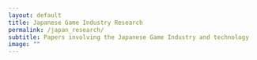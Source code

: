 ```yaml
---
layout: default
title: Japanese Game Industry Research
permalink: /japan_research/
subtitle: Papers involving the Japanese Game Industry and technology
image: ""
---
```

